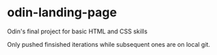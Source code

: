 # odin-landing-page
Odin's final project for basic HTML and CSS skills

Only pushed finsished iterations while subsequent ones are on local git.
